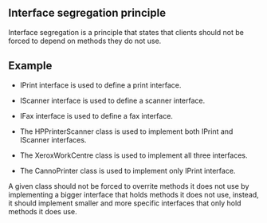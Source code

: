 ## Interface segregation principle

Interface segregation is a principle that states that clients should not be forced to depend on methods they do not use. 

## Example

- IPrint interface is used to define a print interface.
- IScanner interface is used to define a scanner interface.
- IFax interface is used to define a fax interface.

- The HPPrinterScanner class is used to implement both IPrint and IScanner interfaces.
- The XeroxWorkCentre class is used to implement all three interfaces.
- The CannoPrinter class is used to implement only IPrint interface.

A given class should not be forced to overrite methods it does not use by implementing a bigger interface that holds methods it does not use, instead, it should implement smaller and more specific interfaces that only hold methods it does use.